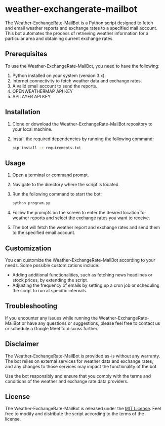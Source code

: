 # weather-exchangerate-mailbot


The Weather-ExchangeRate-MailBot is a Python script designed to fetch and email weather reports and exchange rates to a specified mail account. This bot automates the process of retrieving weather information for a particular area and obtaining current exchange rates.

## Prerequisites

To use the Weather-ExchangeRate-MailBot, you need to have the following:

1. Python installed on your system (version 3.x).
2. Internet connectivity to fetch weather data and exchange rates.
3. A valid email account to send the reports.
4. OPENWEATHERMAP API KEY
5. APILAYER API KEY


## Installation

1. Clone or download the Weather-ExchangeRate-MailBot repository to your local machine.
2. Install the required dependencies by running the following command:

   ```bash
   pip install -r requirements.txt
   ```


## Usage

1. Open a terminal or command prompt.
2. Navigate to the directory where the script is located.
3. Run the following command to start the bot:

   ```bash
   python program.py
   ```

4. Follow the prompts on the screen to enter the desired location for weather reports and select the exchange rates you want to receive.
5. The bot will fetch the weather report and exchange rates and send them to the specified email account.

## Customization

You can customize the Weather-ExchangeRate-MailBot according to your needs. Some possible customizations include:

- Adding additional functionalities, such as fetching news headlines or stock prices, by extending the script.
- Adjusting the frequency of emails by setting up a cron job or scheduling the script to run at specific intervals.

## Troubleshooting

If you encounter any issues while running the Weather-ExchangeRate-MailBot or have any questions or suggestions, please feel free to contact us or schedule a Google Meet to discuss further.

## Disclaimer

The Weather-ExchangeRate-MailBot is provided as-is without any warranty. The bot relies on external services for weather data and exchange rates, and any changes to those services may impact the functionality of the bot.

Use the bot responsibly and ensure that you comply with the terms and conditions of the weather and exchange rate data providers.

## License

The Weather-ExchangeRate-MailBot is released under the [MIT License](LICENSE). Feel free to modify and distribute the script according to the terms of the license.
